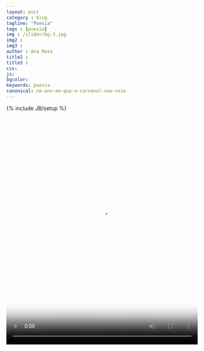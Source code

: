 ```yaml
---
layout: post
category : blog
tagline: "Poesia"
tags : [poesia]
img : /slider/bg-3.jpg
img2 : 
img3 : 
author : Ana Rosa
title2 : 
title3 : 
css: 
js: 
bgcolor: 
keywords: poesia
canonical: no-ano-em-que-o-carnaval-nao-veio
---
```

{% include JB/setup %}

<video controls height="600" width="100%" poster="/assets/images/slider/bg-3.jpg">
  <source src="{{ '/assets/videos/no-ano-em-que-o-carnaval-nao-veio.mp4' | relative_url }}" type="video/mp4">
  Seu navegador não suporta a reprodução de vídeos MP4.
</video>
